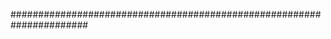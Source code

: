 ######################################################################
#       <title> <date>
######################################################################
<hierarchy for outline>
#=>     >       -       +       ~
######################################################################

